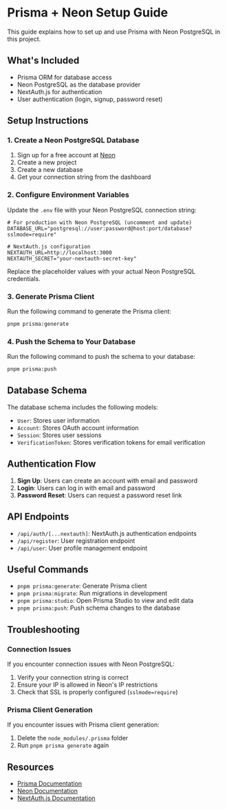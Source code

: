 # Prisma + Neon Setup Guide

This guide explains how to set up and use Prisma with Neon PostgreSQL in this project.

## What's Included

- Prisma ORM for database access
- Neon PostgreSQL as the database provider
- NextAuth.js for authentication
- User authentication (login, signup, password reset)

## Setup Instructions

### 1. Create a Neon PostgreSQL Database

1. Sign up for a free account at [Neon](https://neon.tech/)
2. Create a new project
3. Create a new database
4. Get your connection string from the dashboard

### 2. Configure Environment Variables

Update the `.env` file with your Neon PostgreSQL connection string:

```
# For production with Neon PostgreSQL (uncomment and update)
DATABASE_URL="postgresql://user:password@host:port/database?sslmode=require"

# NextAuth.js configuration
NEXTAUTH_URL=http://localhost:3000
NEXTAUTH_SECRET="your-nextauth-secret-key"
```

Replace the placeholder values with your actual Neon PostgreSQL credentials.

### 3. Generate Prisma Client

Run the following command to generate the Prisma client:

```bash
pnpm prisma:generate
```

### 4. Push the Schema to Your Database

Run the following command to push the schema to your database:

```bash
pnpm prisma:push
```

## Database Schema

The database schema includes the following models:

- `User`: Stores user information
- `Account`: Stores OAuth account information
- `Session`: Stores user sessions
- `VerificationToken`: Stores verification tokens for email verification

## Authentication Flow

1. **Sign Up**: Users can create an account with email and password
2. **Login**: Users can log in with email and password
3. **Password Reset**: Users can request a password reset link

## API Endpoints

- `/api/auth/[...nextauth]`: NextAuth.js authentication endpoints
- `/api/register`: User registration endpoint
- `/api/user`: User profile management endpoint

## Useful Commands

- `pnpm prisma:generate`: Generate Prisma client
- `pnpm prisma:migrate`: Run migrations in development
- `pnpm prisma:studio`: Open Prisma Studio to view and edit data
- `pnpm prisma:push`: Push schema changes to the database

## Troubleshooting

### Connection Issues

If you encounter connection issues with Neon PostgreSQL:

1. Verify your connection string is correct
2. Ensure your IP is allowed in Neon's IP restrictions
3. Check that SSL is properly configured (`sslmode=require`)

### Prisma Client Generation

If you encounter issues with Prisma client generation:

1. Delete the `node_modules/.prisma` folder
2. Run `pnpm prisma generate` again

## Resources

- [Prisma Documentation](https://www.prisma.io/docs/)
- [Neon Documentation](https://neon.tech/docs/)
- [NextAuth.js Documentation](https://next-auth.js.org/)
